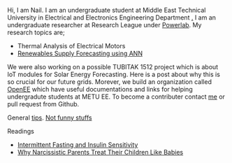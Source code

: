 Hi, I am Nail.
I am an undergraduate student at Middle East Technical University in Electrical and Electronics Engineering Department [.](posts/calender.md)
I am an undergraduate researcher at Research League under [Powerlab](http://power.eee.metu.edu.tr/). My research topics are;
* Thermal Analysis of Electrical Motors
* [Renewables Supply Forecasting using ANN](posts/solarforecasting.md)

We were also working on a possible TUBITAK 1512 project which is about IoT modules for Solar Energy Forecasting. Here is a post about why this is so crucial for our future grids.
Morever, we build an organization called [OpenEE](openeee.github.io) which have useful documentations and links for helping undergradute students at METU EE. To become a contributer contact [me](nailtosun@metu.edu.tr) or pull request from Github.

General [tips](posts/tips.md).
[Not funny stuffs](posts/notfunny.md)

Readings
* [Intermittent Fasting and Insulin Sensitivity](https://www.ncbi.nlm.nih.gov/pubmed/16051710)
* [Why Narcissistic Parents Treat Their Children Like Babies](https://www.psychologytoday.com/intl/blog/fulfillment-any-age/201810/why-narcissistic-parents-treat-their-children-babies)
